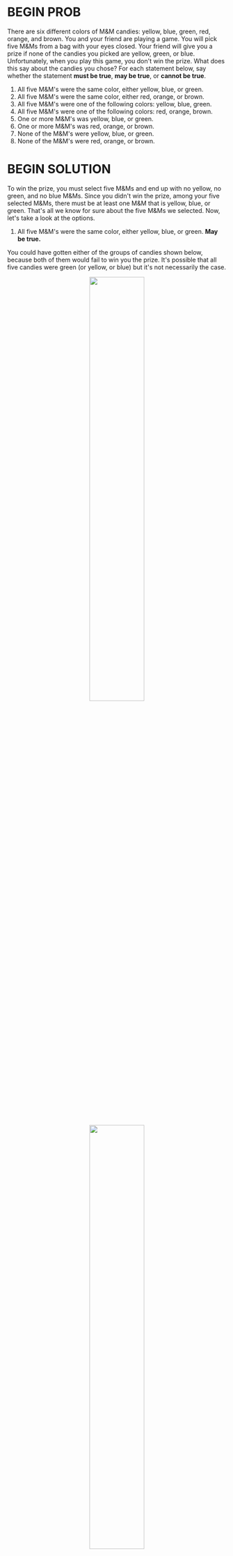 # BEGIN PROB

There are six different colors of M&M candies: yellow, blue, green, red, orange, and brown.  You and your friend are playing a game. You will pick five M&Ms from a bag with your eyes closed. Your friend will give you a prize if none of the candies you picked are yellow, green, or blue. Unfortunately, when you play this game, you don't win the prize. What does this say about the candies you chose? For each statement below, say whether the statement **must be true**, **may be true**, or **cannot be true**.

1. All five M&M's were the same color, either yellow, blue, or green.
1. All five M&M's were the same color, either red, orange, or brown.
1. All five M&M's were one of the following colors: yellow, blue, green.
1. All five M&M's were one of the following colors: red, orange, brown.
1. One or more M&M's was yellow, blue, or green.
1. One or more M&M's was red, orange, or brown.
1. None of the M&M's were yellow, blue, or green.
1. None of the M&M's were red, orange, or brown.

# BEGIN SOLUTION

To win the prize, you must select five M&Ms and end up with no yellow, no green, and no blue M&Ms. Since you didn't win the prize, among your five selected M&Ms, there must be at least one M&M that is yellow, blue, or green. That's all we know for sure about the five M&Ms we selected. Now, let's take a look at the options.

1. All five M&M's were the same color, either yellow, blue, or green. **May be true.**

You could have gotten either of the groups of candies shown below, because both of them would fail to win you the prize. It's possible that all five candies were green (or yellow, or blue) but it's not necessarily the case.
<center><img src='../assets/images/pretest/candy1.jpg' width=50%></center>
<center><img src='../assets/images/pretest/candy2.jpg' width=50%></center>


2. May be true.

# END SOLUTION

# END PROB
